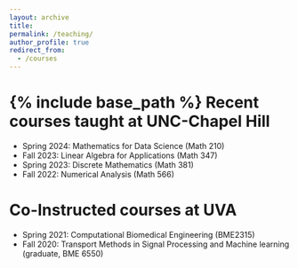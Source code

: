 ```yaml
---
layout: archive
title: 
permalink: /teaching/
author_profile: true
redirect_from:
  - /courses
---
```


{% include base_path %}
Recent courses taught at UNC-Chapel Hill
======
* Spring 2024: Mathematics for Data Science (Math 210)
* Fall 2023: Linear Algebra for Applications (Math 347)
* Spring 2023: Discrete Mathematics (Math 381)
* Fall 2022: Numerical Analysis (Math 566)

Co-Instructed courses at UVA
======
* Spring 2021: Computational Biomedical Engineering (BME2315)
* Fall 2020: Transport Methods in Signal Processing and Machine learning (graduate, BME 6550)








